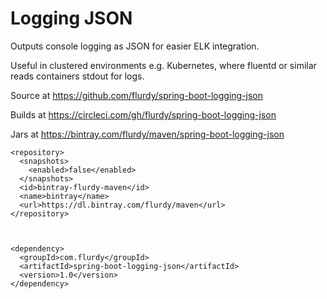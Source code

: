 # Logging JSON

Outputs console logging as JSON for easier ELK integration.

Useful in clustered environments e.g. Kubernetes, where fluentd or similar reads containers stdout for logs.


Source at https://github.com/flurdy/spring-boot-logging-json

Builds at https://circleci.com/gh/flurdy/spring-boot-logging-json

Jars at https://bintray.com/flurdy/maven/spring-boot-logging-json

    <repository>
      <snapshots>
        <enabled>false</enabled>
      </snapshots>
      <id>bintray-flurdy-maven</id>
      <name>bintray</name>
      <url>https://dl.bintray.com/flurdy/maven</url>
    </repository>



    <dependency>
      <groupId>com.flurdy</groupId>
      <artifactId>spring-boot-logging-json</artifactId>
      <version>1.0</version>
    </dependency>
